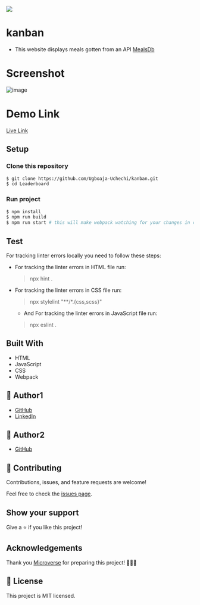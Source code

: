 ![](https://img.shields.io/badge/Microverse-blueviolet)

# kanban

* This website displays meals gotten from an API [MealsDb](https://themealdb.com/)

# Screenshot

![image](https://user-images.githubusercontent.com/74814780/138919082-5b6bf8f7-6856-4e88-8f0f-536990d0ab45.png)

# Demo Link

[Live Link](https://ugboaja-uchechi.github.io/kanban/dist/)
## Setup

### Clone this repository

```bash
$ git clone https://github.com/Ugboaja-Uchechi/kanban.git
$ cd Leaderboard
```

### Run project

```bash
$ npm install
$ npm run build
$ npm run start # this will make webpack watching for your changes in code.
```

## Test

For tracking linter errors locally you need to follow these steps:

- For tracking the linter errors in HTML file run:
  > npx hint .

- For tracking the linter errors in CSS file run:
  > npx stylelint "**/*.{css,scss}"

  - And For tracking the linter errors in JavaScript file run:
  > npx eslint .


## Built With

- HTML
- JavaScript
- CSS
- Webpack


## 👤 Author1

- [GitHub](https://github.com/Ugboaja-Uchechi/)
- [LinkedIn](https://www.linkedin.com/in/stephanie-ugboaja-930a2a216/)

## 👤 Author2
- [GitHub](https://github.com/gabrielcoder247)

## 🤝 Contributing

Contributions, issues, and feature requests are welcome!

Feel free to check the [issues page](https://github.com/BenMukebo/Leaderboard/issues).

## Show your support

Give a ⭐️ if you like this project!

## Acknowledgements

Thank you [Microverse](https://img.shields.io/badge/Microverse-blueviolet) for preparing this project! 👏👏👏


## 📝 License

This project is MIT licensed.
